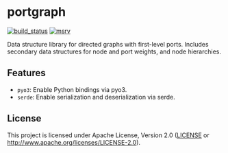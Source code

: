 portgraph
=========

[![build_status][]](https://github.com/CQCL/portgraph/actions)
[![msrv][]](https://github.com/rust-lang/hashbrown)

Data structure library for directed graphs with first-level ports. Includes
secondary data structures for node and port weights, and node hierarchies.

## Features

-   `pyo3`: Enable Python bindings via pyo3.
-   `serde`: Enable serialization and deserialization via serde.

## License

This project is licensed under Apache License, Version 2.0 ([LICENSE][] or http://www.apache.org/licenses/LICENSE-2.0).

  [build_status]: https://github.com/CQCL/portgraph/workflows/Continuous%20integration/badge.svg?branch=main
  [msrv]: https://img.shields.io/badge/rust-1.68.0%2B-blue.svg?maxAge=3600
  [LICENSE]: LICENCE